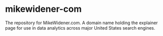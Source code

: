 # mikewidener-com
The repository for MikeWidener.com. A domain name holding the explainer page for use in data analytics across major United States search engines.
